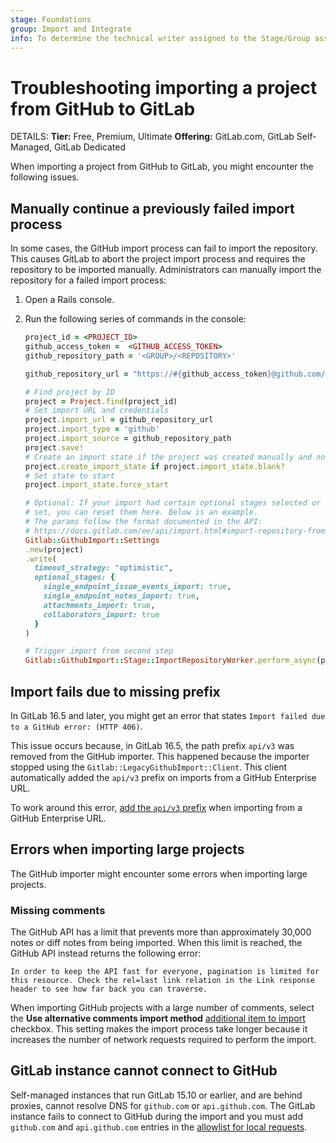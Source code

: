 ```yaml
---
stage: Foundations
group: Import and Integrate
info: To determine the technical writer assigned to the Stage/Group associated with this page, see https://handbook.gitlab.com/handbook/product/ux/technical-writing/#assignments
---
```


# Troubleshooting importing a project from GitHub to GitLab

DETAILS:
**Tier:** Free, Premium, Ultimate
**Offering:** GitLab.com, GitLab Self-Managed, GitLab Dedicated

When importing a project from GitHub to GitLab, you might encounter the following issues.

## Manually continue a previously failed import process

In some cases, the GitHub import process can fail to import the repository. This causes GitLab to abort the project import process and requires the
repository to be imported manually. Administrators can manually import the repository for a failed import process:

1. Open a Rails console.
1. Run the following series of commands in the console:

   ```ruby
   project_id = <PROJECT_ID>
   github_access_token =  <GITHUB_ACCESS_TOKEN>
   github_repository_path = '<GROUP>/<REPOSITORY>'

   github_repository_url = "https://#{github_access_token}@github.com/#{github_repository_path}.git"

   # Find project by ID
   project = Project.find(project_id)
   # Set import URL and credentials
   project.import_url = github_repository_url
   project.import_type = 'github'
   project.import_source = github_repository_path
   project.save!
   # Create an import state if the project was created manually and not from a failed import
   project.create_import_state if project.import_state.blank?
   # Set state to start
   project.import_state.force_start

   # Optional: If your import had certain optional stages selected or a timeout strategy
   # set, you can reset them here. Below is an example.
   # The params follow the format documented in the API:
   # https://docs.gitlab.com/ee/api/import.html#import-repository-from-github
   Gitlab::GithubImport::Settings
   .new(project)
   .write(
     timeout_strategy: "optimistic",
     optional_stages: {
       single_endpoint_issue_events_import: true,
       single_endpoint_notes_import: true,
       attachments_import: true,
       collaborators_import: true
     }
   )

   # Trigger import from second step
   Gitlab::GithubImport::Stage::ImportRepositoryWorker.perform_async(project.id)
   ```

## Import fails due to missing prefix

In GitLab 16.5 and later, you might get an error that states `Import failed due to a GitHub error: (HTTP 406)`.

This issue occurs because, in GitLab 16.5, the path prefix `api/v3` was removed from the GitHub importer. This happened because the importer stopped using the `Gitlab::LegacyGithubImport::Client`. This client automatically added the `api/v3` prefix on imports from a GitHub Enterprise URL.

To work around this error, [add the `api/v3` prefix](https://gitlab.com/gitlab-org/gitlab/-/issues/438358#note_1978902725) when importing from a GitHub Enterprise URL.

## Errors when importing large projects

The GitHub importer might encounter some errors when importing large projects.

### Missing comments

The GitHub API has a limit that prevents more than approximately 30,000 notes or diff notes from being imported.
When this limit is reached, the GitHub API instead returns the following error:

```plaintext
In order to keep the API fast for everyone, pagination is limited for this resource. Check the rel=last link relation in the Link response header to see how far back you can traverse.
```

When importing GitHub projects with a large number of comments, select the **Use alternative comments import method**
[additional item to import](github.md#select-additional-items-to-import) checkbox. This setting makes the import process take longer because it increases the number of network requests
required to perform the import.

## GitLab instance cannot connect to GitHub

Self-managed instances that run GitLab 15.10 or earlier, and are behind proxies, cannot resolve DNS for `github.com` or `api.github.com`.
The GitLab instance fails to connect to GitHub during the import and you must add `github.com` and `api.github.com`
entries in the [allowlist for local requests](../../../security/webhooks.md#allow-outbound-requests-to-certain-ip-addresses-and-domains).
